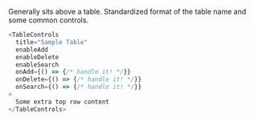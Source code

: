 Generally sits above a table. Standardized format of the table name and some common controls.

```javascript
<TableControls
  title="Sample Table"
  enableAdd
  enableDelete
  enableSearch
  onAdd={() => {/* handle it! */}}
  onDelete={() => {/* handle it! */}}
  onSearch={() => {/* handle it! */}}
>
  Some extra top row content
</TableControls>
```
